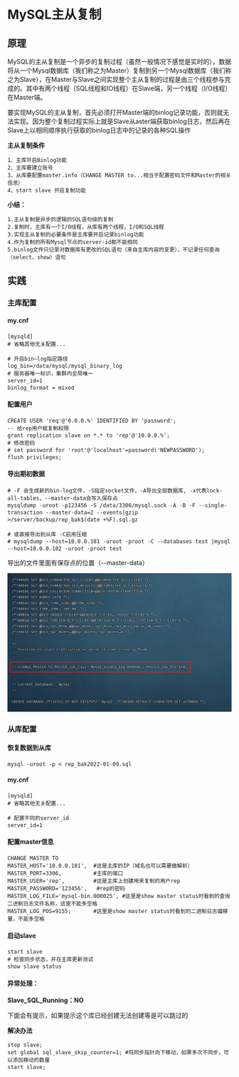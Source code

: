 # MySQL主从复制

## 原理

​	MySQL的主从复制是一个异步的复制过程（虽然一般情况下感觉是实时的），数据将从一个Mysql数据库（我们称之为Master）复制到另一个Mysql数据库（我们称之为Slave），在Master与Slave之间实现整个主从复制的过程是由三个线程参与完成的。其中有两个线程（SQL线程和IO线程）在Slave端，另一个线程（I/O线程）在Master端。

​	要实现MySQL的主从复制，首先必须打开Master端的binlog记录功能，否则就无法实现。因为整个复制过程实际上就是Slave从aster端获取binlog日志，然后再在Slave上以相同顺序执行获取的binlog日志中的记录的各种SQL操作

**主从复制条件**

```
1、主库开启Binlog功能
2、主库要建立账号
3、从库要配置master.info（CHANGE MASTER to...相当于配置密码文件和Master的相关信息）
4、start slave 开启复制功能
```

**小结：**

```
1.主从复制是异步的逻辑的SQL语句级的复制
2.复制时，主库有一个I/O线程，从库有两个线程，I/O和SQL线程
3.实现主从复制的必要条件是主库要开启记录binlog功能
4.作为复制的所有Mysql节点的server-id都不能相同
5.binlog文件只记录对数据库有更改的SQL语句（来自主库内容的变更），不记录任何查询（select，show）语句
```

## 实践

### 主库配置

#### my.cnf

```properties
[mysqld]
# 省略其他无关配置...

# 开启bin—log指定路径
log_bin=/data/mysql/mysql_binary_log
# 服务器唯一标识，集群内全局唯一
server_id=1
binlog_format = mixed
```

#### 配置用户

```mysql
CREATE USER 'req'@'0.0.0.%' IDENTIFIED BY 'password';
-- 给rep用户赋复制权限
grant replication slave on *.* to 'rep'@'10.0.0.%';
# 修改密码
# set password for 'root'@'localhost'=password('NEWPASSWORD');
flush privileges;
```

#### 导出期初数据

```shell
# -F 会生成新的bin-log文件，-S指定socket文件，-A导出全部数据库, -x代表lock-all-tables，--master-data会写入保存点
mysqldump -uroot -p123456 -S /data/3306/mysql.sock -A -B -F --single-transaction --master-data=2 --events|gzip >/server/backup/rep_bak$(date +%F).sql.gz

# 或直接导出到从库 -C启用压缩
# mysqldump --host=10.0.0.101 -uroot -proot -C --databases test |mysql --host=10.0.0.102 -uroot -proot test 
```

导出的文件里面有保存点的位置（--master-data）

![image-20220109214933385](MySQL主从复制.assets/image-20220109214933385.png)

### 从库配置

#### 恢复数据到从库

```shell
mysql -uroot -p < rep_bak2022-01-09.sql
```

#### my.cnf

```properties
[mysqld]
# 省略其他无关配置...

# 配置不同的server_id
server_id=1
```

#### 配置master信息

```mysql
CHANGE MASTER TO 
MASTER_HOST='10.0.0.101',  #这是主库的IP（域名也可以需要做解析）
MASTER_PORT=3306,          #主库的端口
MASTER_USER='rep',         #这是主库上创建用来复制的用户rep
MASTER_PASSWORD='123456',   #rep的密码
MASTER_LOG_FILE='mysql-bin.000025', #这里是show master status时看到的查询二进制日志文件名称，这里不能多空格
MASTER_LOG_POS=9155;       #这里是show master status时看到的二进制日志偏移量，不能多空格
```

#### 启动slave

```mysql
start slave
# 检查同步状态，并在主库更新测试
show slave status
```

#### 异常处理：

**Slave_SQL_Running：NO** 

下面会有提示，如果提示这个库已经创建无法创建等是可以跳过的

**解决办法**

```mysql
stop slave;
set global sql_slave_skip_counter=1; #将同步指针向下移动，如果多次不同步，可以添加移动的数量
start slave;
```

